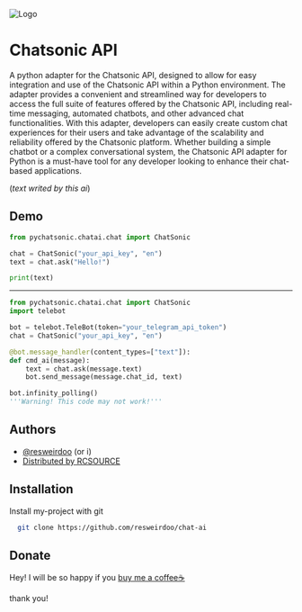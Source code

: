 ![Logo](https://cdn.discordapp.com/attachments/1047795672520339488/1076176039685918760/11_20230217191858.png)

# Chatsonic API

A python adapter for the Chatsonic API, designed to allow for easy integration and use of the Chatsonic API within a Python environment. 
The adapter provides a convenient and streamlined way for developers to access the full suite of features offered by the Chatsonic API, including real-time messaging, automated chatbots, and other advanced chat functionalities. 
With this adapter, developers can easily create custom chat experiences for their users and take advantage of the scalability and reliability offered by the Chatsonic platform. Whether building a simple chatbot or a complex conversational system, the Chatsonic API adapter for Python is a must-have tool for any developer looking to enhance their chat-based applications.

(_text writed by this ai_)


## Demo

```python 
from pychatsonic.chatai.chat import ChatSonic

chat = ChatSonic("your_api_key", "en")
text = chat.ask("Hello!")

print(text)
```
----
```python
from pychatsonic.chatai.chat import ChatSonic
import telebot

bot = telebot.TeleBot(token="your_telegram_api_token")
chat = ChatSonic("your_api_key", "en")

@bot.message_handler(content_types=["text"]):
def cmd_ai(message):
    text = chat.ask(message.text)
    bot.send_message(message.chat_id, text)

bot.infinity_polling() 
'''Warning! This code may not work!'''

```



## Authors

- [@resweirdoo](https://www.github.com/resweirdoo) (or i)
- [Distributed by RCSOURCE](https://github.com/RCsource)

## Installation

Install my-project with git

```bash
  git clone https://github.com/resweirdoo/chat-ai
```
    
## Donate

Hey! I will be so happy if you [buy me a coffee☕](https://boosty.to/resweirdoo)

thank you!
